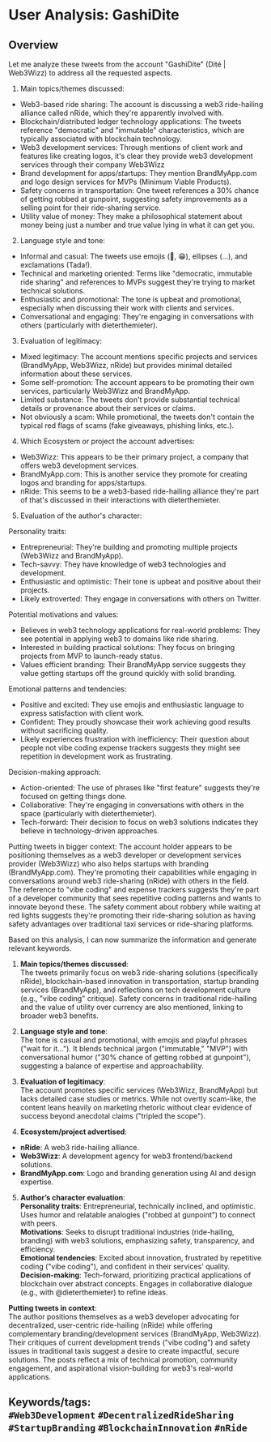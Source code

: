 # User Analysis: GashiDite

## Overview

<think>
Let me analyze these tweets from the account "GashiDite" (Dité | Web3Wizz) to address all the requested aspects.

1. Main topics/themes discussed:
- Web3-based ride sharing: The account is discussing a web3 ride-hailing alliance called nRide, which they're apparently involved with.
- Blockchain/distributed ledger technology applications: The tweets reference "democratic" and "immutable" characteristics, which are typically associated with blockchain technology.
- Web3 development services: Through mentions of client work and features like creating logos, it's clear they provide web3 development services through their company Web3Wizz
- Brand development for apps/startups: They mention BrandMyApp.com and logo design services for MVPs (Minimum Viable Products).
- Safety concerns in transportation: One tweet references a 30% chance of getting robbed at gunpoint, suggesting safety improvements as a selling point for their ride-sharing service.
- Utility value of money: They make a philosophical statement about money being just a number and true value lying in what it can get you.

2. Language style and tone:
- Informal and casual: The tweets use emojis (🥳, 😁), ellipses (...), and exclamations (Tada!).
- Technical and marketing oriented: Terms like "democratic, immutable ride sharing" and references to MVPs suggest they're trying to market technical solutions.
- Enthusiastic and promotional: The tone is upbeat and promotional, especially when discussing their work with clients and services.
- Conversational and engaging: They're engaging in conversations with others (particularly with dieterthemieter).

3. Evaluation of legitimacy:
- Mixed legitimacy: The account mentions specific projects and services (BrandMyApp, Web3Wizz, nRide) but provides minimal detailed information about these services.
- Some self-promotion: The account appears to be promoting their own services, particularly Web3Wizz and BrandMyApp.
- Limited substance: The tweets don't provide substantial technical details or provenance about their services or claims.
- Not obviously a scam: While promotional, the tweets don't contain the typical red flags of scams (fake giveaways, phishing links, etc.).

4. Which Ecosystem or project the account advertises:
- Web3Wizz: This appears to be their primary project, a company that offers web3 development services.
- BrandMyApp.com: This is another service they promote for creating logos and branding for apps/startups.
- nRide: This seems to be a web3-based ride-hailing alliance they're part of that's discussed in their interactions with dieterthemieter.

5. Evaluation of the author's character:

Personality traits:
- Entrepreneurial: They're building and promoting multiple projects (Web3Wizz and BrandMyApp).
- Tech-savvy: They have knowledge of web3 technologies and development.
- Enthusiastic and optimistic: Their tone is upbeat and positive about their projects.
- Likely extroverted: They engage in conversations with others on Twitter.

Potential motivations and values:
- Believes in web3 technology applications for real-world problems: They see potential in applying web3 to domains like ride sharing.
- Interested in building practical solutions: They focus on bringing projects from MVP to launch-ready status.
- Values efficient branding: Their BrandMyApp service suggests they value getting startups off the ground quickly with solid branding.

Emotional patterns and tendencies:
- Positive and excited: They use emojis and enthusiastic language to express satisfaction with client work.
- Confident: They proudly showcase their work achieving good results without sacrificing quality.
- Likely experiences frustration with inefficiency: Their question about people not vibe coding expense trackers suggests they might see repetition in development work as frustrating.

Decision-making approach:
- Action-oriented: The use of phrases like "first feature" suggests they're focused on getting things done.
- Collaborative: They're engaging in conversations with others in the space (particularly with dieterthemieter).
- Tech-forward: Their decision to focus on web3 solutions indicates they believe in technology-driven approaches.

Putting tweets in bigger context:
The account holder appears to be positioning themselves as a web3 developer or development services provider (Web3Wizz) who also helps startups with branding (BrandMyApp.com). They're promoting their capabilities while engaging in conversations around web3 ride-sharing (nRide) with others in the field. The reference to "vibe coding" and expense trackers suggests they're part of a developer community that sees repetitive coding patterns and wants to innovate beyond these. The safety comment about robbery while waiting at red lights suggests they're promoting their ride-sharing solution as having safety advantages over traditional taxi services or ride-sharing platforms.

Based on this analysis, I can now summarize the information and generate relevant keywords.
</think>

1. **Main topics/themes discussed**:  
The tweets primarily focus on web3 ride-sharing solutions (specifically nRide), blockchain-based innovation in transportation, startup branding services (BrandMyApp), and reflections on tech development culture (e.g., "vibe coding" critique). Safety concerns in traditional ride-hailing and the value of utility over currency are also mentioned, linking to broader web3 benefits.

2. **Language style and tone**:  
The tone is casual and promotional, with emojis and playful phrases ("wait for it..."). It blends technical jargon ("immutable," "MVP") with conversational humor ("30% chance of getting robbed at gunpoint"), suggesting a balance of expertise and approachability.

3. **Evaluation of legitimacy**:  
The account promotes specific services (Web3Wizz, BrandMyApp) but lacks detailed case studies or metrics. While not overtly scam-like, the content leans heavily on marketing rhetoric without clear evidence of success beyond anecdotal claims ("tripled the scope").

4. **Ecosystem/project advertised**:  
- **nRide**: A web3 ride-hailing alliance.  
- **Web3Wizz**: A development agency for web3 frontend/backend solutions.  
- **BrandMyApp.com**: Logo and branding generation using AI and design expertise.  

5. **Author’s character evaluation**:  
   **Personality traits**: Entrepreneurial, technically inclined, and optimistic. Uses humor and relatable analogies ("robbed at gunpoint") to connect with peers.  
   **Motivations**: Seeks to disrupt traditional industries (ride-hailing, branding) with web3 solutions, emphasizing safety, transparency, and efficiency.  
   **Emotional tendencies**: Excited about innovation, frustrated by repetitive coding ("vibe coding"), and confident in their services' quality.  
   **Decision-making**: Tech-forward, prioritizing practical applications of blockchain over abstract concepts. Engages in collaborative dialogue (e.g., with @dieterthemieter) to refine ideas.

**Putting tweets in context**:  
The author positions themselves as a web3 developer advocating for decentralized, user-centric ride-hailing (nRide) while offering complementary branding/development services (BrandMyApp, Web3Wizz). Their critiques of current development trends ("vibe coding") and safety issues in traditional taxis suggest a desire to create impactful, secure solutions. The posts reflect a mix of technical promotion, community engagement, and aspirational vision-building for web3's real-world applications.

**Keywords/tags**:  
`#Web3Development` `#DecentralizedRideSharing` `#StartupBranding` `#BlockchainInnovation` `#nRide`
---
